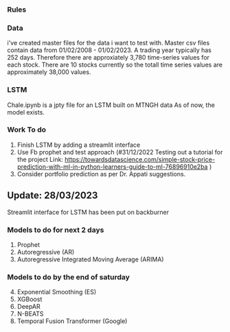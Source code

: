 ### Rules


### Data
i've created master files for the data i want to test with.
Master csv files contain data from 01/02/2008 - 01/02/2023.
A trading year typically has 252 days. 
Therefore there are approxiately 3,780 time-series values for each stock. There are 10 stocks currently so the totall time series values are approximately 38,000 values.

### LSTM

Chale.ipynb is a jpty file for an LSTM built on MTNGH data
As of now, the model exists.

### Work To do

1. Finish LSTM by adding a streamlit interface
2. Use Fb prophet and test approach
   (#31/12/2022
   Testing out a tutorial for the project
   Link: https://towardsdatascience.com/simple-stock-price-prediction-with-ml-in-python-learners-guide-to-ml-76896910e2ba
   )
3. Consider portfolio prediction as per Dr. Appati suggestions.

## Update: 28/03/2023
Streamlit interface for LSTM has been put on backburner

### Models to do for next 2 days
1. Prophet
2. Autoregressive (AR)
3. Autoregressive Integrated Moving Average (ARIMA)

### Models to do by the end of saturday
4. Exponential Smoothing (ES)
5. XGBoost
6. DeepAR
7. N-BEATS
8. Temporal Fusion Transformer (Google)


